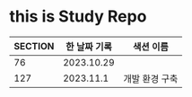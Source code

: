 # this is Study Repo


| SECTION | 한 날짜 기록    | 색션 이름    |
|---------|------------|----------|
| 76      | 2023.10.29 |          |
| 127     | 2023.11.1  | 개발 환경 구축 |


